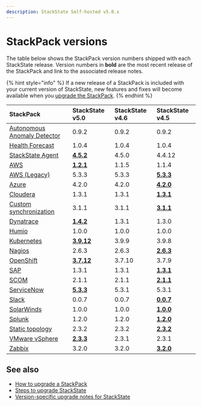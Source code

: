 ```yaml
---
description: StackState Self-hosted v5.0.x
---
```


# StackPack versions

The table below shows the StackPack version numbers shipped with each StackState release. Version numbers in **bold** are the most recent release of the StackPack and link to the associated release notes.

{% hint style="info" %}
If a new release of a StackPack is included with your current version of StackState, new features and fixes will become available when you [upgrade the StackPack](../../stackpacks/about-stackpacks.md#upgrade-a-stackpack).
{% endhint %}

| StackPack | StackState v5.0                                                            | StackState v4.6 | StackState v4.5                                                                                              |
| :--- |:---------------------------------------------------------------------------|:----------------|:-------------------------------------------------------------------------------------------------------------|
| [Autonomous Anomaly Detector](../../stackpacks/add-ons/aad.md) | 0.9.2                                                                      | 0.9.2           | 0.9.2                                                                                                        |
| [Health Forecast](../../stackpacks/add-ons/health-forecast.md) | 1.0.4                                                                      | 1.0.4           | 1.0.4                                                                                                        |
| [StackState Agent](../../stackpacks/integrations/agent.md) | [**4.5.2**](../../stackpacks/integrations/agent.md#release-notes)          | 4.5.0           | 4.4.12                                                                                                       |
| [AWS](../../stackpacks/integrations/aws/aws.md) | [**1.2.1**](../../stackpacks/integrations/aws/aws.md#release-notes) | 1.1.5           | 1.1.4                                                                                                        | 
| [AWS \(Legacy\)](../../stackpacks/integrations/aws/aws-legacy.md) | 5.3.3                                                                      | 5.3.3           | [**5.3.3**](../../stackpacks/integrations/aws/aws-legacy.md#release-notes)                                   | 
| [Azure](../../stackpacks/integrations/azure.md) | 4.2.0                                                                      | 4.2.0           | [**4.2.0**](../../stackpacks/integrations/azure.md#release-notes)                                            | 
| [Cloudera](../../stackpacks/integrations/cloudera.md) | 1.3.1                                                                      | 1.3.1           | [**1.3.1**](../../stackpacks/integrations/cloudera.md#release-notes)                                         |
| [Custom synchronization](../../stackpacks/integrations/customsync.md) | 3.1.1                                                                      | 3.1.1           | [**3.1.1**](https://github.com/StackVista/stackpack-autosync/blob/master/RELEASE.md)                         |
| [Dynatrace](../../stackpacks/integrations/dynatrace.md) | [**1.4.2**](../../stackpacks/integrations/dynatrace.md#release-notes)      | 1.3.1           | 1.3.0                                                                                                        | 
| [Humio](../../stackpacks/integrations/humio.md) | 1.0.0                                                                      | 1.0.0           | 1.0.0                                                                                                        | 
| [Kubernetes](../../stackpacks/integrations/kubernetes.md) | [**3.9.12**](../../stackpacks/integrations/kubernetes.md#release-notes)    | 3.9.9           | 3.9.8                                                                                                        |
| [Nagios](../../stackpacks/integrations/nagios.md) | 2.6.3                                                                      | 2.6.3           | [**2.6.3**](../../stackpacks/integrations/nagios.md#release-notes)                                           |
| [OpenShift](../../stackpacks/integrations/openshift.md) | [**3.7.12**](../../stackpacks/integrations/openshift.md#release-notes)     | 3.7.10          | 3.7.9                                                                                                        | 
| [SAP](../../stackpacks/integrations/sap.md) | 1.3.1                                                                      | 1.3.1           | [**1.3.1**](https://github.com/StackVista/stackpack-sap/blob/master/src/main/stackpack/resources/RELEASE.md) |
| [SCOM](../../stackpacks/integrations/scom.md) | 2.1.1                                                                      | 2.1.1           | [**2.1.1**](../../stackpacks/integrations/scom.md#release-notes)                                             |
| [ServiceNow](../../stackpacks/integrations/servicenow.md) | [**5.3.3**](../../stackpacks/integrations/servicenow.md#release-notes)     | 5.3.1           | 5.3.1                                                                                                        |
| [Slack](/stackpacks/integrations/slack.md) | 0.0.7                                                                      | 0.0.7           | [**0.0.7**](/stackpacks/integrations/slack.md#release-notes)                                                 | 
| [SolarWinds](../../stackpacks/integrations/solarwinds.md) | 1.0.0                                                                      | 1.0.0           | [**1.0.0**](../../stackpacks/integrations/solarwinds.md#release-notes)                                       |
| [Splunk](../../stackpacks/integrations/splunk/splunk_stackpack.md) | 1.2.0                                                                      | 1.2.0           | [**1.2.0**](https://github.com/StackVista/stackpack-splunk/blob/master/RELEASE.md)                           |
| [Static topology](../../stackpacks/integrations/static_topology.md) | 2.3.2                                                                      | 2.3.2           | [**2.3.2**](../../stackpacks/integrations/static_topology.md#release-notes)                                  |
| [VMware vSphere](../../stackpacks/integrations/vsphere.md) | [**2.3.3**](../../stackpacks/integrations/vsphere.md#release-notes)        | 2.3.1           | 2.3.1                                                                                                        |
| [Zabbix](../../stackpacks/integrations/zabbix.md) | 3.2.0                                                                      | 3.2.0           | [**3.2.0**](../../stackpacks/integrations/zabbix.md#release-notes)                                           | 

## See also

* [How to upgrade a StackPack](../../stackpacks/about-stackpacks.md#upgrade-a-stackpack)
* [Steps to upgrade StackState](steps-to-upgrade.md)
* [Version-specific upgrade notes for StackState](version-specific-upgrade-instructions.md)

